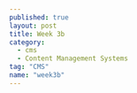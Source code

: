 ```yaml
---
published: true
layout: post
title: Week 3b
category: 
  - cms
  - Content Management Systems
tag: "CMS"
name: "week3b"
---
```

